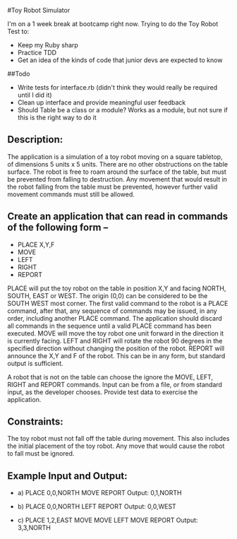 #Toy Robot Simulator

I'm on a 1 week break at bootcamp right now. Trying to do the Toy Robot Test to:
- Keep my Ruby sharp
- Practice TDD
- Get an idea of the kinds of code that junior devs are expected to know

##Todo
- Write tests for interface.rb (didn't think they would really be required until I did it)
- Clean up interface and provide meaningful user feedback
- Should Table be a class or a module? Works as a module, but not sure if this is the right way to do it

## Description:
The application is a simulation of a toy robot moving on a square tabletop, of dimensions 5 units x 5 units.
There are no other obstructions on the table surface.
The robot is free to roam around the surface of the table, but must be prevented from falling to destruction. Any movement that would result in the robot falling from the table must be prevented, however further valid movement commands must still be allowed.

## Create an application that can read in commands of the following form –
- PLACE X,Y,F
- MOVE
- LEFT
- RIGHT
- REPORT

PLACE will put the toy robot on the table in position X,Y and facing NORTH, SOUTH, EAST or WEST.
The origin (0,0) can be considered to be the SOUTH WEST most corner.
The first valid command to the robot is a PLACE command, after that, any sequence of commands may be issued, in any order, including another PLACE command. The application should discard all commands in the sequence until a valid PLACE command has been executed.
MOVE will move the toy robot one unit forward in the direction it is currently facing.
LEFT and RIGHT will rotate the robot 90 degrees in the specified direction without changing the position of the robot.
REPORT will announce the X,Y and F of the robot. This can be in any form, but standard output is sufficient.

A robot that is not on the table can choose the ignore the MOVE, LEFT, RIGHT and REPORT commands.
Input can be from a file, or from standard input, as the developer chooses.
Provide test data to exercise the application.

## Constraints:
The toy robot must not fall off the table during movement. This also includes the initial placement of the toy robot.
Any move that would cause the robot to fall must be ignored.

## Example Input and Output:
- a)
  PLACE 0,0,NORTH
  MOVE
  REPORT
  Output: 0,1,NORTH

- b)
  PLACE 0,0,NORTH
  LEFT
  REPORT
  Output: 0,0,WEST

- c)
  PLACE 1,2,EAST
  MOVE
  MOVE
  LEFT
  MOVE
  REPORT
  Output: 3,3,NORTH
